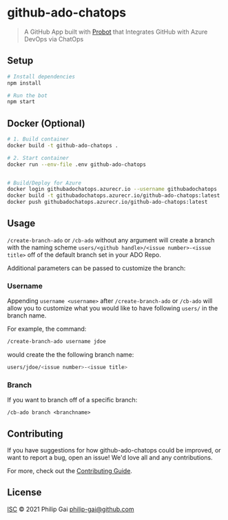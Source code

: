 # github-ado-chatops

> A GitHub App built with [Probot](https://github.com/probot/probot) that Integrates GitHub with Azure DevOps via ChatOps

## Setup

```sh
# Install dependencies
npm install

# Run the bot
npm start
```

## Docker (Optional)

```sh
# 1. Build container
docker build -t github-ado-chatops .

# 2. Start container
docker run --env-file .env github-ado-chatops


# Build/Deploy for Azure
docker login githubadochatops.azurecr.io --username githubadochatops
docker build -t githubadochatops.azurecr.io/github-ado-chatops:latest .
docker push githubadochatops.azurecr.io/github-ado-chatops:latest
```

## Usage

`/create-branch-ado` or `/cb-ado` without any argument will create a branch with the naming scheme `users/<github handle>/<issue number>-<issue title>` off of the default branch set in your ADO Repo.

Additional parameters can be passed to customize the branch:

### Username

Appending `username <username>` after `/create-branch-ado` or `/cb-ado` will allow you to customize what you would like to have following `users/` in the branch name.

For example, the command:
```sh
/create-branch-ado username jdoe  
```
would create the the following branch name:

```sh
users/jdoe/<issue number>-<issue title>
```

### Branch

If you want to branch off of a specific branch:
```
/cb-ado branch <branchname>
```

## Contributing

If you have suggestions for how github-ado-chatops could be improved, or want to report a bug, open an issue! We'd love all and any contributions.

For more, check out the [Contributing Guide](CONTRIBUTING.md).

## License

[ISC](LICENSE) © 2021 Philip Gai <philip-gai@github.com>
